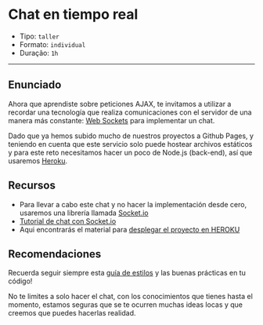 # Chat en tiempo real

- Tipo: `taller`
- Formato: `individual`
- Duração: `1h`

***

## Enunciado

Ahora que aprendiste sobre peticiones AJAX, te invitamos a utilizar a recordar
una tecnología que realiza comunicaciones con el servidor de una manera más 
constante: [Web Sockets](https://developer.mozilla.org/es/docs/WebSockets-840092-dup/Writing_WebSocket_client_applications) 
para implementar un chat. 

Dado que ya hemos subido mucho de nuestros proyectos a Github Pages, y teniendo
en cuenta que este servicio solo puede hostear archivos estáticos y para este
reto necesitamos hacer un poco de Node.js (back-end), así que usaremos [Heroku](https://www.heroku.com/).


## Recursos

- Para llevar a cabo este chat y no hacer la implementación desde cero, usaremos
  una librería llamada [Socket.io](https://socket.io/)
- [Tutorial de chat con Socket.io](https://socket.io/get-started/chat/)
- Aqui encontrarás el material para [desplegar el proyecto en HEROKU](https://medium.com/laboratoria-how-to/heroku-con-haikus-dab32b5c428d)

## Recomendaciones

Recuerda seguir siempre esta [guía de estilos](https://github.com/Laboratoria/js-style-guide/)
y las buenas prácticas en tu código!

No te limites a solo hacer el chat, con los conocimientos que tienes hasta el 
momento, estamos seguras que se te ocurren muchas ideas locas y que creemos que
puedes hacerlas realidad.